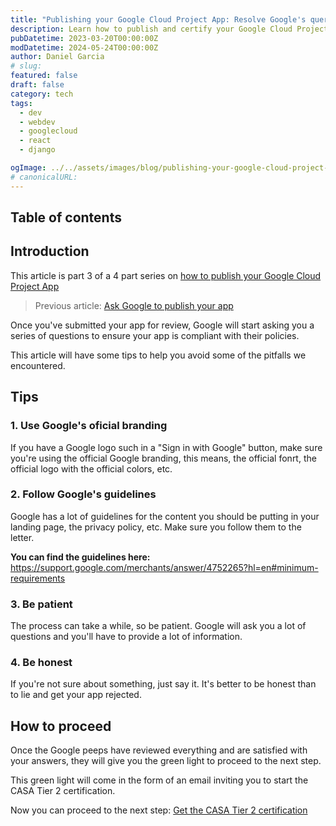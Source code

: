 ```yaml
---
title: "Publishing your Google Cloud Project App: Resolve Google's queries"
description: Learn how to publish and certify your Google Cloud Project App.
pubDatetime: 2023-03-20T00:00:00Z
modDatetime: 2024-05-24T00:00:00Z
author: Daniel Garcia
# slug:
featured: false
draft: false
category: tech
tags:
  - dev
  - webdev
  - googlecloud
  - react
  - django

ogImage: ../../assets/images/blog/publishing-your-google-cloud-project-app/cover.png
# canonicalURL:
---
```


## Table of contents

## Introduction

This article is part 3 of a 4 part series on [how to publish your Google Cloud Project App](/blog/publishing-your-google-cloud-project-app/)

> Previous article: [Ask Google to publish your app](/blog/publishing-your-google-cloud-project-app-ask-for-your-google-app-to-be-published/)

Once you've submitted your app for review, Google will start asking you a series of questions to ensure your app is compliant with their policies.

This article will have some tips to help you avoid some of the pitfalls we encountered.

## Tips

### 1. Use Google's oficial branding

If you have a Google logo such in a "Sign in with Google" button, make sure you're using the official Google branding, this means, the official fonrt, the official logo with the official colors, etc.

### 2. Follow Google's guidelines

Google has a lot of guidelines for the content you should be putting in your landing page, the privacy policy, etc. Make sure you follow them to the letter.

**You can find the guidelines here:**
https://support.google.com/merchants/answer/4752265?hl=en#minimum-requirements

### 3. Be patient

The process can take a while, so be patient. Google will ask you a lot of questions and you'll have to provide a lot of information.

### 4. Be honest

If you're not sure about something, just say it. It's better to be honest than to lie and get your app rejected.

## How to proceed

Once the Google peeps have reviewed everything and are satisfied with your answers, they will give you the green light to proceed to the next step.

This green light will come in the form of an email inviting you to start the CASA Tier 2 certification.

Now you can proceed to the next step: [Get the CASA Tier 2 certification](/blog/publishing-your-google-cloud-project-app-get-the-casa-tier-2-certification/)
